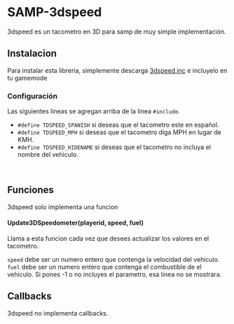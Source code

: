 # SAMP-3dspeed
3dspeed es un tacometro en 3D para samp de muy simple implementación.

## Instalacion

Para instalar esta libreria, simplemente descarga [3dspeed.inc](3dspeed.inc) e incluyelo en tu gamemode

### Configuración
Las siguientes lineas se agregan arriba de la linea `#include`.
- `#define TDSPEED_SPANISH` si deseas que el tacometro este en español.
- `#define TDSPEED_MPH` si deseas que el tacometro diga MPH en lugar de KMH.
- `#define TDSPEED_HIDENAME` si deseas que el tacometro no incluya el nombre del vehiculo.

<br>

## Funciones

3dspeed solo implementa una funcion

#### Update3DSpeedometer(playerid, speed, fuel)

Llama a esta funcion cada vez que desees actualizar los valores en el tacometro.

`speed` debe ser un numero entero que contenga la velocidad del vehiculo.
`fuel` debe ser un numero entero que contenga el combustible de el vehiculo. Si pones -1 o no incluyes el parametro, esa linea no se mostrara.

## Callbacks

3dspeed no implementa callbacks.
